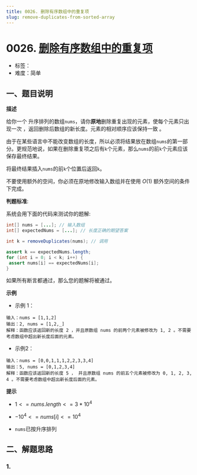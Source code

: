 ```yaml
---
title: 0026. 删除有序数组中的重复项
slug: remove-duplicates-from-sorted-array
---
```


# 0026. [删除有序数组中的重复项](https://leetcode.cn/problems/remove-duplicates-from-sorted-array/)

- 标签：
- 难度：简单

## 一、题目说明

**描述**

给你一个 升序排列的数组`nums`，请你**原地**删除重复出现的元素，使每个元素只出现一次 ，返回删除后数组的新长度。元素的相对顺序应该保持一致 。

由于在某些语言中不能改变数组的长度，所以必须将结果放在数组`nums`的第一部分。更规范地说，如果在删除重复项之后有`k`个元素，那么`nums`的前`k`个元素应该保存最终结果。

将最终结果插入`nums`的前`k`个位置后返回`k`。

不要使用额外的空间，你必须在原地修改输入数组并在使用 $O(1)$ 额外空间的条件下完成。

**判题标准**:

系统会用下面的代码来测试你的题解:

```java
int[] nums = [...]; // 输入数组
int[] expectedNums = [...]; // 长度正确的期望答案

int k = removeDuplicates(nums); // 调用

assert k == expectedNums.length;
for (int i = 0; i < k; i++) {
 assert nums[i] == expectedNums[i];
}
```

如果所有断言都通过，那么您的题解将被通过。

**示例**

* 示例 1：

```text
输入：nums = [1,1,2]
输出：2, nums = [1,2,_]
解释：函数应该返回新的长度 2 ，并且原数组 nums 的前两个元素被修改为 1, 2 。不需要考虑数组中超出新长度后面的元素。

```

* 示例2：

```text
输入：nums = [0,0,1,1,1,2,2,3,3,4]
输出：5, nums = [0,1,2,3,4]
解释：函数应该返回新的长度 5 ， 并且原数组 nums 的前五个元素被修改为 0, 1, 2, 3, 4 。不需要考虑数组中超出新长度后面的元素。
```

**提示**

* $1 <= nums.length <= 3 * 10^4$

* $-10^4 <= nums[i] <= 10^4$

* `nums`已按升序排列

## 二、解题思路

### 1.
